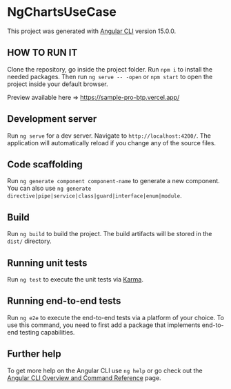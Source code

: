 # NgChartsUseCase

This project was generated with [Angular CLI](https://github.com/angular/angular-cli) version 15.0.0.

## HOW TO RUN IT 

Clone the repository, go inside the project folder. Run `npm i` to install the needed packages. 
Then run `ng serve -- -open` or `npm start` to open the project inside your default browser.

Preview available here => https://sample-pro-btp.vercel.app/

## Development server

Run `ng serve` for a dev server. Navigate to `http://localhost:4200/`. The application will automatically reload if you change any of the source files.

## Code scaffolding

Run `ng generate component component-name` to generate a new component. You can also use `ng generate directive|pipe|service|class|guard|interface|enum|module`.

## Build

Run `ng build` to build the project. The build artifacts will be stored in the `dist/` directory.

## Running unit tests

Run `ng test` to execute the unit tests via [Karma](https://karma-runner.github.io).

## Running end-to-end tests

Run `ng e2e` to execute the end-to-end tests via a platform of your choice. To use this command, you need to first add a package that implements end-to-end testing capabilities.

## Further help

To get more help on the Angular CLI use `ng help` or go check out the [Angular CLI Overview and Command Reference](https://angular.io/cli) page.
